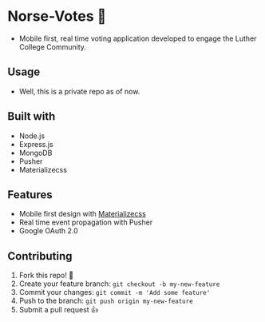 # Norse-Votes :mega:
* Mobile first, real time voting application developed to engage the Luther College Community.

## Usage
* Well, this is a private repo as of now.

## Built with
* Node.js
* Express.js
* MongoDB
* Pusher
* Materializecss

## Features
* Mobile first design with [Materializecss](https://materializecss.com/)
* Real time event propagation with Pusher
* Google OAuth 2.0

## Contributing
1.  Fork this repo! :spaghetti:
2. Create your feature branch: `git checkout -b my-new-feature`
3. Commit your changes: `git commit -m 'Add some feature'`
4. Push to the branch: `git push origin my-new-feature`
5. Submit a pull request :+1:
